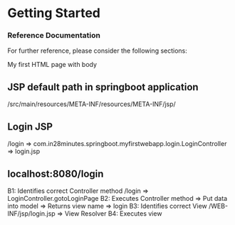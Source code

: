 # Getting Started

### Reference Documentation
For further reference, please consider the following sections:

<html>
<head>
    <title>My first HTML Page</title>
</head>
<body>
My first HTML page with body
</body>
</html>

## JSP default path in springboot application
/src/main/resources/META-INF/resources/META-INF/jsp/

## Login JSP
/login => com.in28minutes.springboot.myfirstwebapp.login.LoginController => login.jsp

## localhost:8080/login
B1: Identifies correct Controller method
/login => LoginController.gotoLoginPage
B2: Executes Controller method
=> Put data into model
=> Returns view name => login
B3: Identifies correct View
/WEB-INF/jsp/login.jsp => View Resolver
B4: Executes view


